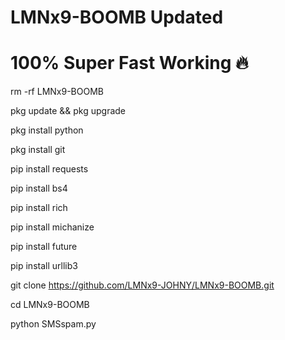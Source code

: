 # LMNx9-BOOMB Updated 
# 100% Super Fast Working 🔥

rm -rf LMNx9-BOOMB

pkg update && pkg upgrade

pkg install python

pkg install git

pip install requests

pip install bs4

pip install rich

pip install michanize

pip install future

pip install urllib3


git clone https://github.com/LMNx9-JOHNY/LMNx9-BOOMB.git

cd LMNx9-BOOMB

python SMSspam.py
